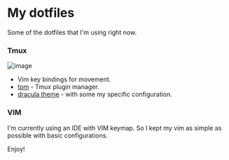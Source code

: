 # My dotfiles

Some of the dotfiles that I'm using right now. 

### Tmux
![image](https://user-images.githubusercontent.com/15088598/120530032-b8c86500-c3e5-11eb-8685-3e9ab6be7673.png)

* Vim key bindings for movement.
* [tpm](https://github.com/tmux-plugins/tpm) - Tmux plugin manager.
* [dracula theme](https://github.com/dracula/tmux) - with some my specific configuration.

### VIM
I'm currently using an IDE with VIM keymap. So I kept my vim as simple as possible with basic configurations.

Enjoy!
